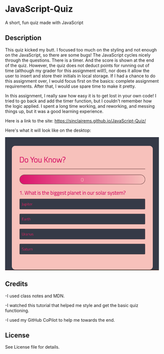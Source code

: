 # JavaScript-Quiz
A short, fun quiz made with JavaScript

## Description

This quiz kicked my butt. I focused too much on the styling and not enough on the JavaScript, so there are some bugs! 
The JavaScript cycles nicely through the questions. There is a timer. And the score is shown at the end of the quiz. However, the quiz does not deduct points for running out of time (although my grader for this assignment will!), nor does it allow the user to insert and store their initials in local storage. If I had a chance to do this assignment over, I would focus first on the basics: complete assignment requirements. After that, I would use spare time to make it pretty. 

In this assignment, I really saw how easy it is to get lost in your own code! I tried to go back and add the timer function, but I couldn't remember how the logic applied. I spent a long time working, and reworking, and messing things up, but it was a good learning experience. 

Here is a link to the site: https://sinclairems.github.io/JavaScript-Quiz/

Here's what it will look like on the desktop:

![screeshot](/assets/images/screenshot1.png)

## Credits

-I used class notes and MDN.

-I watched this tutorial that helped me style and get the basic quiz functioning. 

-I used my GitHub CoPilot to help me towards the end. 

## License

See License file for details.